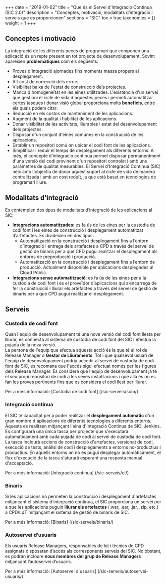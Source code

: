 +++
date        = "2019-01-02"
title       = "Què és el Servei d'Integració Continua (SIC 2.0)"
description = "Conceptes, motivació, modalitats d’integració i serveis que es proporcionen"
sections    = "SIC"
toc         = true
taxonomies  = []
weight 		= 1
+++

## Conceptes i motivació

La integració de les diferents peces de programari que componen una aplicació és un repte present en tot projecte de desenvolupament. 
Sovint apareixen **problemàtiques** com els següents:

* Proves d'integració ajornades fins moments massa propers al desplegament.
* Alt cost de correcció dels errors.
* Visibilitat baixa de l'estat de construcció dels projectes.
* Manca d'homogeneïtat en les eines utilitzades.
L'existència d'un servei que gestioni el cicle de vida d'aquestes peces i permeti automatitzar certes tasques i donar visió global proporciona molts **beneficis**, entre els quals podem citar:
* Reducció en els costos de manteniment de les aplicacions.
* Augment de la qualitat i fiabilitat de les aplicacions.
* Donar visibilitat de les activitats, lliurables i estat del desenvolupament dels projectes.
* Disposar d'un conjunt d'eines comunes en la construcció de les aplicacions.
* Establir un repositori comú on ubicar el codi font de les aplicacions.
* Simplificar i reduir el temps de desplegament als diferents entorns.
A més, el concepte d'integració continua permet disposar permanentment d'una versió del codi provinent d'un repositori controlat i amb uns paràmetres de qualitat mesurables.
El Servei d'Integració Continua (SIC) neix amb l'objectiu de donar aquest suport al cicle de vida de manera centralitzada i amb un cost reduït, ja que està basat en tecnologies de programari lliure.

## Modalitats d’integració

Es contemplen dos tipus de modalitats d’integració de les aplicacions al SIC:

* **Integracions automatitzades**: es fa ús de les eines per la custodia de codi font i les eines de construcció i desplegament automatitzat d’artefactes. Es divideixen en dos tipus:
	- Automatització en la construcció i desplegament fins a l’entorn d’integració i entrega dels artefactes a CPD a través del servei de gestió de binaris per a que CPD pugui realitzar el desplegament als entorns de preproducció i producció.
	- Automatització en la construcció i desplegament fins a l’entorn de producció. Actualment disponible per aplicacions desplegades al Cloud Públic.
* **Integracions sense automatització**: es fa ús de les eines per a la custodia de codi font i és el proveïdor d’aplicacions qui s’encarrega de fer la construcció i lliurar els artefactes a través del servei de gestió de binaris per a que CPD pugui realitzar el desplegament.

## Serveis

### Custodia de codi font

Quan l'equip de desenvolupament té una nova versió del codi font llesta per lliurar, es connecta al sistema de custodia de codi font del SIC i efectua la pujada de la nova versió. <br/>
La persona de l'equip que efectua aquesta acció és la que té el rol de Release Manager o **Gestor de Lliuraments**. 
Tot i que qualsevol usuari de l'equip de desenvolupament podria accedir al servei de custodia de codi font de SIC, es recomana que l'accés sigui efectuat només per les figures dels Release Manager. Es considera que l'equip de desenvolupament ja té el seu propi repositori de codi a les seves instal·lacions i que allà és on es fan les proves pertinents fins que es considera el codi llest per lliurar.

Per a més informació: [Custodia de codi font] (/sic-serveis/scm/)

### Integració continua

El SIC té capacitat per a poder realitzar el **desplegament automàtic** d'un gran nombre d'aplicacions de diferents tecnologies a diferents entorns. 
Aquests es realitzen mitjançant l'eina d'Integració Contínua de SIC: Jenkins. Es configurarà una única tasca per projecte que s'executarà automàticament amb cada pujada de codi al servei de custodia de codi font. <br/>
La tasca inclourà accions de construcció d'artefactes, versionat de codi, execució de tests, anàlisi de codi i desplegaments a entorns no-productius i productius. En aquells entorns on no es pugui desplegar automàticament, el flux d'execució de la tasca s'aturarà esperant una resposta manual d'acceptació.

Per a més informació: [Integració continua] (/sic-serveis/ci/)

### Binaris

Si les aplicacions no permeten la construcció i desplegament d'artefactes mitjançant el sistema d'integració contínua, el SIC proporciona un servei per a que les aplicacions puguin **lliurar els artefactes** (.war, .ear, .jar, .zip, etc.) a CPD/LdT mitjançant el sistema de gestió de binaris de SIC. 

Per a més informació: [Binaris] (/sic-serveis/binaris/)


### Autoservei d’usuaris

Els usuaris Release Managers, responsables de lot i tècnics de CPD assignats disposaran d’accés als corresponents serveis del SIC. No obstant, es podran incloure **nous membres del grup de Release Managers** mitjançant l’autoservei d’usuaris.

Per a més informació: [Autoservei d'usuaris] (/sic-serveis/autoservei-usuaris/)
